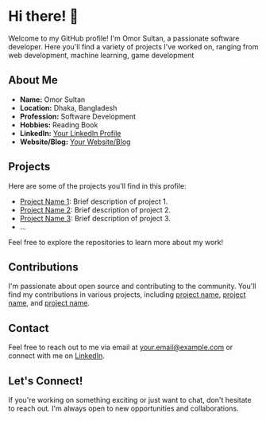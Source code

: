 # Hi there! 👋

Welcome to my GitHub profile! I'm Omor Sultan, a passionate software developer. Here you'll find a variety of projects I've worked on, ranging from web development, machine learning, game development

## About Me

- **Name:** Omor Sultan
- **Location:** Dhaka, Bangladesh
- **Profession:** Software Development
- **Hobbies:** Reading Book
- **LinkedIn:** [Your LinkedIn Profile](https://www.linkedin.com/in/yourusername)
- **Website/Blog:** [Your Website/Blog](https://www.yourwebsite.com)

## Projects

Here are some of the projects you'll find in this profile:

- [Project Name 1](link-to-project-1): Brief description of project 1.
- [Project Name 2](link-to-project-2): Brief description of project 2.
- [Project Name 3](link-to-project-3): Brief description of project 3.
- ...

Feel free to explore the repositories to learn more about my work!

## Contributions

I'm passionate about open source and contributing to the community. You'll find my contributions in various projects, including [project name](link-to-project), [project name](link-to-project), and [project name](link-to-project).

## Contact

Feel free to reach out to me via email at [your.email@example.com](mailto:your.email@example.com) or connect with me on [LinkedIn](https://www.linkedin.com/in/yourusername).

## Let's Connect!

If you're working on something exciting or just want to chat, don't hesitate to reach out. I'm always open to new opportunities and collaborations.

